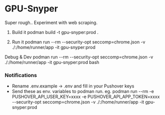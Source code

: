 # GPU-Snyper

Super rough.. Experiment with web scraping.

1. Build it
podman build -t gpu-snyper:prod .

2. Run it
podman run --rm --security-opt seccomp=chrome.json -v ./:/home/runner/app -it gpu-snyper:prod

Debug & Dev
podman run --rm --security-opt seccomp=chrome.json -v ./:/home/runner/app -it gpu-snyper:prod bash

### Notifications

- Rename .env.example -> .env and fill in your Pushover keys 
- Send these as env. variables to podman run. eg. podman run --rm -e PUSHOVER_API_USER_KEY=xxxx -e PUSHOVER_API_APP_TOKEN=xxxx --security-opt seccomp=chrome.json -v ./:/home/runner/app -it gpu-snyper:prod
